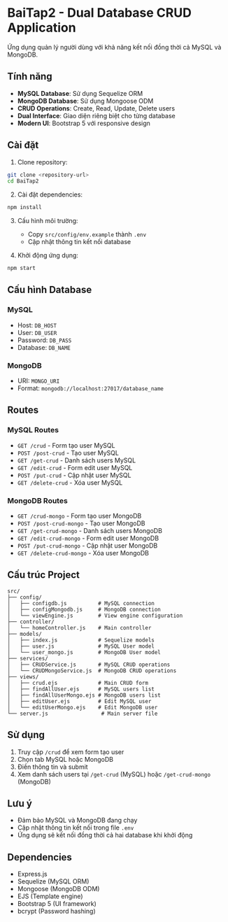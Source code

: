 # BaiTap2 - Dual Database CRUD Application

Ứng dụng quản lý người dùng với khả năng kết nối đồng thời cả MySQL và MongoDB.

## Tính năng

- **MySQL Database**: Sử dụng Sequelize ORM
- **MongoDB Database**: Sử dụng Mongoose ODM
- **CRUD Operations**: Create, Read, Update, Delete users
- **Dual Interface**: Giao diện riêng biệt cho từng database
- **Modern UI**: Bootstrap 5 với responsive design

## Cài đặt

1. Clone repository:
```bash
git clone <repository-url>
cd BaiTap2
```

2. Cài đặt dependencies:
```bash
npm install
```

3. Cấu hình môi trường:
   - Copy `src/config/env.example` thành `.env`
   - Cập nhật thông tin kết nối database

4. Khởi động ứng dụng:
```bash
npm start
```

## Cấu hình Database

### MySQL
- Host: `DB_HOST`
- User: `DB_USER`
- Password: `DB_PASS`
- Database: `DB_NAME`

### MongoDB
- URI: `MONGO_URI`
- Format: `mongodb://localhost:27017/database_name`

## Routes

### MySQL Routes
- `GET /crud` - Form tạo user MySQL
- `POST /post-crud` - Tạo user MySQL
- `GET /get-crud` - Danh sách users MySQL
- `GET /edit-crud` - Form edit user MySQL
- `POST /put-crud` - Cập nhật user MySQL
- `GET /delete-crud` - Xóa user MySQL

### MongoDB Routes
- `GET /crud-mongo` - Form tạo user MongoDB
- `POST /post-crud-mongo` - Tạo user MongoDB
- `GET /get-crud-mongo` - Danh sách users MongoDB
- `GET /edit-crud-mongo` - Form edit user MongoDB
- `POST /put-crud-mongo` - Cập nhật user MongoDB
- `GET /delete-crud-mongo` - Xóa user MongoDB

## Cấu trúc Project

```
src/
├── config/
│   ├── configdb.js          # MySQL connection
│   ├── configMongodb.js     # MongoDB connection
│   └── viewEngine.js        # View engine configuration
├── controller/
│   └── homeController.js    # Main controller
├── models/
│   ├── index.js             # Sequelize models
│   ├── user.js              # MySQL User model
│   └── user_mongo.js        # MongoDB User model
├── services/
│   ├── CRUDService.js       # MySQL CRUD operations
│   └── CRUDMongoService.js  # MongoDB CRUD operations
├── views/
│   ├── crud.ejs             # Main CRUD form
│   ├── findAllUser.ejs      # MySQL users list
│   ├── findAllUserMongo.ejs # MongoDB users list
│   ├── editUser.ejs         # Edit MySQL user
│   └── editUserMongo.ejs    # Edit MongoDB user
└── server.js                 # Main server file
```

## Sử dụng

1. Truy cập `/crud` để xem form tạo user
2. Chọn tab MySQL hoặc MongoDB
3. Điền thông tin và submit
4. Xem danh sách users tại `/get-crud` (MySQL) hoặc `/get-crud-mongo` (MongoDB)

## Lưu ý

- Đảm bảo MySQL và MongoDB đang chạy
- Cập nhật thông tin kết nối trong file `.env`
- Ứng dụng sẽ kết nối đồng thời cả hai database khi khởi động

## Dependencies

- Express.js
- Sequelize (MySQL ORM)
- Mongoose (MongoDB ODM)
- EJS (Template engine)
- Bootstrap 5 (UI framework)
- bcrypt (Password hashing)
